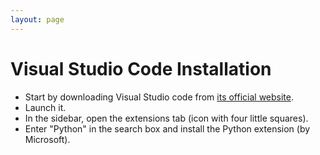 ```yaml
---
layout: page
---
```


# Visual Studio Code Installation

* Start by downloading Visual Studio code from [its official website](https://code.visualstudio.com/).
* Launch it.
* In the sidebar, open the extensions tab (icon with four little squares).
* Enter "Python" in the search box and install the Python extension (by Microsoft).
